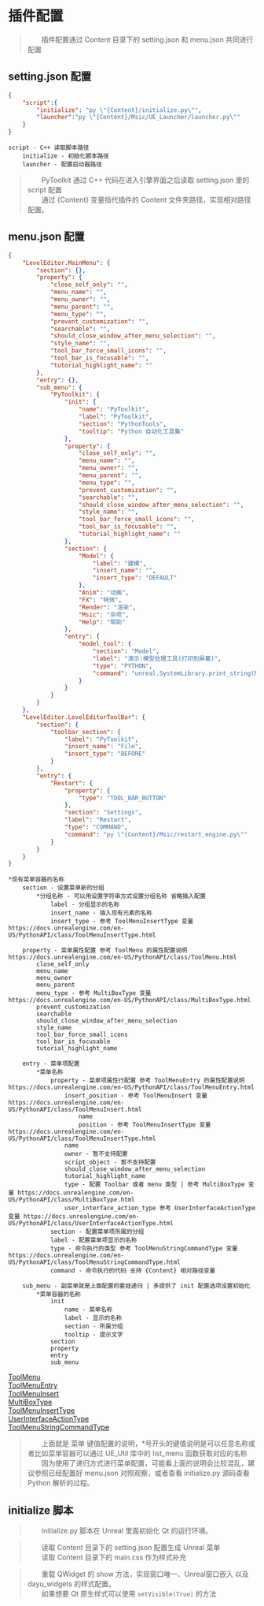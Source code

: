 # 插件配置

> &emsp;&emsp;插件配置通过 Content 目录下的 setting.json 和 menu.json 共同进行配置    

## setting.json 配置

```json
{
    "script":{
        "initialize": "py \"{Content}/initialize.py\"",
        "launcher":"py \"{Content}/Msic/UE_Launcher/launcher.py\""
    }
}

```


    script - C++ 读取脚本路径
        initialize - 初始化脚本路径
        launcher - 配置启动器路径

> &emsp;&emsp;PyToolkit 通过 C++ 代码在进入引擎界面之后读取 setting.json 里的 script 配置       
> &emsp;&emsp;通过 {Content} 变量指代插件的 Content 文件夹路径，实现相对路径配置。     


## menu.json 配置

```json
{
    "LevelEditor.MainMenu": {
        "section": {},
        "property": {
            "close_self_only": "",
            "menu_name": "",
            "menu_owner": "",
            "menu_parent": "",
            "menu_type": "",
            "prevent_customization": "",
            "searchable": "",
            "should_close_window_after_menu_selection": "",
            "style_name": "",
            "tool_bar_force_small_icons": "",
            "tool_bar_is_focusable": "",
            "tutorial_highlight_name": ""
        },
        "entry": {},
        "sub_menu": {
            "PyToolkit": {
                "init": {
                    "name": "PyToolkit",
                    "label": "PyToolkit",
                    "section": "PythonTools",
                    "tooltip": "Python 自动化工具集"
                },
                "property": {
                    "close_self_only": "",
                    "menu_name": "",
                    "menu_owner": "",
                    "menu_parent": "",
                    "menu_type": "",
                    "prevent_customization": "",
                    "searchable": "",
                    "should_close_window_after_menu_selection": "",
                    "style_name": "",
                    "tool_bar_force_small_icons": "",
                    "tool_bar_is_focusable": "",
                    "tutorial_highlight_name": ""
                },
                "section": {
                    "Model": {
                        "label": "建模",
                        "insert_name": "",
                        "insert_type": "DEFAULT"
                    },
                    "Anim": "动画",
                    "FX": "特效",
                    "Render": "渲染",
                    "Msic": "杂项",
                    "Help": "帮助"
                },
                "entry": {
                    "model_tool": {
                        "section": "Model",
                        "label": "演示:模型处理工具(打印到屏幕)",
                        "type": "PYTHON",
                        "command": "unreal.SystemLibrary.print_string(None,'模型处理工具',text_color=[255,255,255,255])"
                    }
                }
            }
        }
    },
    "LevelEditor.LevelEditorToolBar": {
        "section": {
            "toolbar_section": {
                "label": "PyToolkit",
                "insert_name": "File",
                "insert_type": "BEFORE"
            }
        },
        "entry": {
            "Restart": {
                "property": {
                    "type": "TOOL_BAR_BUTTON"
                },
                "section": "Settings",
                "label": "Restart",
                "type": "COMMAND",
                "command": "py \"{Content}/Msic/restart_engine.py\""
            }
        }
    }
}
```

    *现有菜单容器的名称
        section - 设置菜单新的分组
            *分组名称 - 可以用设置字符串方式设置分组名称 省略插入配置
                label - 分组显示的名称
                insert_name - 插入现有元素的名称
                insert_type - 参考 ToolMenuInsertType 变量  https://docs.unrealengine.com/en-US/PythonAPI/class/ToolMenuInsertType.html

        property - 菜单属性配置 参考 ToolMenu 的属性配置说明 https://docs.unrealengine.com/en-US/PythonAPI/class/ToolMenu.html
            close_self_only
            menu_name
            menu_owner
            menu_parent
            menu_type - 参考 MultiBoxType 变量 https://docs.unrealengine.com/en-US/PythonAPI/class/MultiBoxType.html
            prevent_customization
            searchable
            should_close_window_after_menu_selection
            style_name
            tool_bar_force_small_icons
            tool_bar_is_focusable
            tutorial_highlight_name

        entry - 菜单项配置
            *菜单名称
                property - 菜单项属性行配置 参考 ToolMenuEntry 的属性配置说明 https://docs.unrealengine.com/en-US/PythonAPI/class/ToolMenuEntry.html
                    insert_position - 参考 ToolMenuInsert 变量 https://docs.unrealengine.com/en-US/PythonAPI/class/ToolMenuInsert.html
                        name
                        position - 参考 ToolMenuInsertType 变量  https://docs.unrealengine.com/en-US/PythonAPI/class/ToolMenuInsertType.html
                    name
                    owner - 暂不支持配置
                    script_object - 暂不支持配置
                    should_close_window_after_menu_selection
                    tutorial_highlight_name
                    type - 配置 Toolbar 或者 menu 类型 | 参考 MultiBoxType 变量 https://docs.unrealengine.com/en-US/PythonAPI/class/MultiBoxType.html
                    user_interface_action_type 参考 UserInterfaceActionType 变量 https://docs.unrealengine.com/en-US/PythonAPI/class/UserInterfaceActionType.html
                section - 配置菜单项所属的分组
                label - 配置菜单项显示的名称
                type - 命令执行的类型 参考 ToolMenuStringCommandType 变量 https://docs.unrealengine.com/en-US/PythonAPI/class/ToolMenuStringCommandType.html
                command - 命令执行的代码 支持 {Content} 相对路径变量

        sub_menu - 副菜单就是上面配置的套娃递归 | 多提供了 init 配置选项设置初始化
            *菜单容器的名称
                init
                    name - 菜单名称
                    label - 显示的名称
                    section - 所属分组
                    tooltip - 提示文字
                section
                property
                entry
                sub_menu

[ToolMenu](https://docs.unrealengine.com/en-US/PythonAPI/class/ToolMenu.html)    
[ToolMenuEntry](https://docs.unrealengine.com/en-US/PythonAPI/class/ToolMenuEntry.html)    
[ToolMenuInsert](https://docs.unrealengine.com/en-US/PythonAPI/class/ToolMenuInsert.html)    
[MultiBoxType](https://docs.unrealengine.com/en-US/PythonAPI/class/MultiBoxType.html)    
[ToolMenuInsertType](https://docs.unrealengine.com/en-US/PythonAPI/class/ToolMenuInsertType.html)    
[UserInterfaceActionType](https://docs.unrealengine.com/en-US/PythonAPI/class/UserInterfaceActionType.html)    
[ToolMenuStringCommandType](https://docs.unrealengine.com/en-US/PythonAPI/class/ToolMenuStringCommandType.html)    

> &emsp;&emsp;上面就是 菜单 键值配置的说明，*号开头的键值说明是可以任意名称或者比如菜单容器可以通过 UE_Util 库中的 list_menu 函数获取对应的名称     
> &emsp;&emsp;因为使用了递归方式进行菜单配置，可能看上面的说明会比较混乱，建议参照已经配置好 menu.json 对照观察，或者查看 initialize.py 源码查看 Python 解析的过程。   

## initialize 脚本

> &emsp;&emsp;initialize.py 脚本在 Unreal 里面初始化 Qt 的运行环境。        

> &emsp;&emsp;读取 Content 目录下的 setting.json 配置生成 Unreal 菜单        
> &emsp;&emsp;读取 Content 目录下的 main.css  作为样式补充        

> &emsp;&emsp;重载 QWidget 的 show 方法，实现窗口唯一、Unreal窗口嵌入 以及 dayu_widgets 的样式配置。        
> &emsp;&emsp;如果想要 Qt 原生样式可以使用 `setVisible(True)` 的方法        



